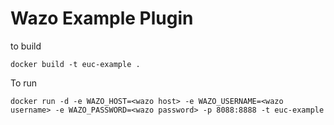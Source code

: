 # Wazo Example Plugin

to build

    docker build -t euc-example .

To run

    docker run -d -e WAZO_HOST=<wazo host> -e WAZO_USERNAME=<wazo username> -e WAZO_PASSWORD=<wazo password> -p 8088:8888 -t euc-example
